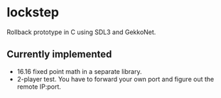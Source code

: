 # lockstep

Rollback prototype in C using SDL3 and GekkoNet.

## Currently implemented

- 16.16 fixed point math in a separate library.
- 2-player test. You have to forward your own port and figure out the remote IP:port.
